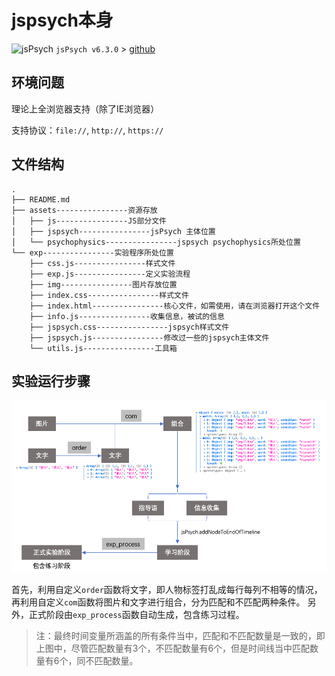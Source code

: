 # jspsych本身
![jsPsych](https://camo.githubusercontent.com/0949319075a255ac8104c4d97843269c81372d752ab6bc21e17e14374da0be77/687474703a2f2f7777772e6a7370737963682e6f72672f696d672f6a7370737963682d6c6f676f2e6a7067)
`jsPsych v6.3.0` > [github](https://github.com/jspsych/jsPsych)
## 环境问题
理论上全浏览器支持（除了IE浏览器）

支持协议：`file://`, `http://`, `https://`

## 文件结构
```shell
.
├── README.md
├── assets----------------资源存放
│   ├── js----------------JS部分文件
│   ├── jspsych----------------jsPsych 主体位置
│   └── psychophysics----------------jspsych psychophysics所处位置
└── exp----------------实验程序所处位置
    ├── css.js----------------样式文件
    ├── exp.js----------------定义实验流程
    ├── img----------------图片存放位置
    ├── index.css----------------样式文件
    ├── index.html----------------核心文件，如需使用，请在浏览器打开这个文件
    ├── info.js----------------收集信息，被试的信息
    ├── jspsych.css----------------jspsych样式文件
    ├── jspsych.js----------------修改过一些的jspsych主体文件
    └── utils.js----------------工具箱
```

## 实验运行步骤

![123](flow.png)

首先，利用自定义`order`函数将文字，即人物标签打乱成每行每列不相等的情况，再利用自定义`com`函数将图片和文字进行组合，分为匹配和不匹配两种条件。
另外，正式阶段由`exp_process`函数自动生成，包含练习过程。
> 注：最终时间变量所涵盖的所有条件当中，匹配和不匹配数量是一致的，即上图中，尽管匹配数量有3个，不匹配数量有6个，但是时间线当中匹配数量有6个，同不匹配数量。


